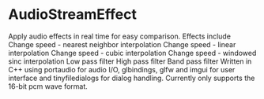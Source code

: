 # AudioStreamEffect
Apply audio effects in real time for easy comparison.
Effects include
    Change speed - nearest neighbor interpolation
    Change speed - linear interpolation
    Change speed - cubic interpolation
    Change speed - windowed sinc interpolation
    Low pass filter
    High pass filter
    Band pass filter
Written in C++ using portaudio for audio I/O, glbindings, glfw and imgui for user interface and tinyfiledialogs for dialog handling. Currently only supports the 16-bit pcm wave format.
